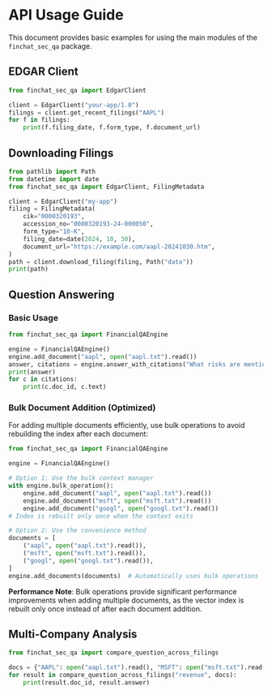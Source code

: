 # API Usage Guide

This document provides basic examples for using the main modules of the `finchat_sec_qa` package.

## EDGAR Client

```python
from finchat_sec_qa import EdgarClient

client = EdgarClient("your-app/1.0")
filings = client.get_recent_filings("AAPL")
for f in filings:
    print(f.filing_date, f.form_type, f.document_url)
```

## Downloading Filings

```python
from pathlib import Path
from datetime import date
from finchat_sec_qa import EdgarClient, FilingMetadata

client = EdgarClient("my-app")
filing = FilingMetadata(
    cik="0000320193",
    accession_no="0000320193-24-000050",
    form_type="10-K",
    filing_date=date(2024, 10, 30),
    document_url="https://example.com/aapl-20241030.htm",
)
path = client.download_filing(filing, Path("data"))
print(path)
```

## Question Answering

### Basic Usage

```python
from finchat_sec_qa import FinancialQAEngine

engine = FinancialQAEngine()
engine.add_document("aapl", open("aapl.txt").read())
answer, citations = engine.answer_with_citations("What risks are mentioned?")
print(answer)
for c in citations:
    print(c.doc_id, c.text)
```

### Bulk Document Addition (Optimized)

For adding multiple documents efficiently, use bulk operations to avoid rebuilding the index after each document:

```python
from finchat_sec_qa import FinancialQAEngine

engine = FinancialQAEngine()

# Option 1: Use the bulk context manager
with engine.bulk_operation():
    engine.add_document("aapl", open("aapl.txt").read())
    engine.add_document("msft", open("msft.txt").read())
    engine.add_document("googl", open("googl.txt").read())
# Index is rebuilt only once when the context exits

# Option 2: Use the convenience method
documents = [
    ("aapl", open("aapl.txt").read()),
    ("msft", open("msft.txt").read()),
    ("googl", open("googl.txt").read()),
]
engine.add_documents(documents)  # Automatically uses bulk operations
```

**Performance Note**: Bulk operations provide significant performance improvements when adding multiple documents, as the vector index is rebuilt only once instead of after each document addition.

## Multi-Company Analysis

```python
from finchat_sec_qa import compare_question_across_filings

docs = {"AAPL": open("aapl.txt").read(), "MSFT": open("msft.txt").read()}
for result in compare_question_across_filings("revenue", docs):
    print(result.doc_id, result.answer)
```

